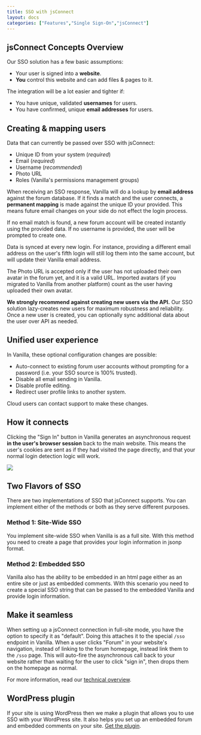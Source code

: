 ```yaml
---
title: SSO with jsConnect
layout: docs
categories: ["Features","Single Sign-On","jsConnect"]
---
```


## jsConnect Concepts Overview

Our SSO solution has a few basic assumptions:

* Your user is signed into a **website**.
* **You** control this website and can add files & pages to it.

The integration will be a lot easier and tighter if:

* You have unique, validated **usernames** for users.
* You have confirmed, unique **email addresses** for users.

## Creating & mapping users

Data that can currently be passed over SSO with jsConnect:

* Unique ID from your system (*required*)
* Email (*required*)
* Username (*recommended*)
* Photo URL
* Roles (Vanilla's permissions management groups)

When receiving an SSO response, Vanilla will do a lookup by **email address** against the forum database. If it finds a match and the user connects, a **permanent mapping** is made against the unique ID your provided. This means future email changes on your side do not effect the login process.

If no email match is found, a new forum account will be created instantly using the provided data. If no username is provided, the user will be prompted to create one.

Data is synced at every new login. For instance, providing a different email address on the user's fifth login will still log them into the same account, but will update their Vanilla email address.

The Photo URL is accepted only if the user has not uploaded their own avatar in the forum yet, and it is a valid URL. Imported avatars (if you migrated to Vanilla from another platform) count as the user having uploaded their own avatar.

**We strongly recommend against creating new users via the API.** Our SSO solution lazy-creates new users for maximum robustness and reliability. Once a new user is created, you can optionally sync additional data about the user over API as needed.

## Unified user experience

In Vanilla, these optional configuration changes are possible:

* Auto-connect to existing forum user accounts without prompting for a password (i.e. your SSO source is 100% trusted).
* Disable all email sending in Vanilla.
* Disable profile editing.
* Redirect user profile links to another system.

Cloud users can contact support to make these changes.

## How it connects

Clicking the "Sign In" button in Vanilla generates an asynchronous request **in the user's browser session** back to the main website. This means the user's cookies are sent as if they had visited the page directly, and that your normal login detection logic will work.

![](/features/sso/images/jsconnect-overview.png)

## Two Flavors of SSO
There are two implementations of SSO that jsConnect supports. You can implement either of the methods or both as they serve different purposes.

### Method 1: Site-Wide SSO
You implement site-wide SSO when Vanilla is as a full site. With this method you need to create a page that provides your login information in jsonp format.

### Method 2: Embedded SSO
Vanilla also has the ability to be embedded in an html page either as an entire site or just as embedded comments. With this scenario you need to create a special SSO string that can be passed to the embedded Vanilla and provide login information.

## Make it seamless

When setting up a jsConnect connection in full-site mode, you have the option to specify it as "default". Doing this attaches it to the special `/sso` endpoint in Vanilla. When a user clicks "Forum" in your website's navigation, instead of linking to the forum homepage, instead link them to the `/sso` page. This will auto-fire the asynchronous call back to your website rather than waiting for the user to click "sign in", then drops them on the homepage as normal.

For more information, read our [technical overview](/features/sso/jsconnect/overview).

## WordPress plugin

If your site is using WordPress then we make a plugin that allows you to use SSO with your WordPress site. It also helps you set up an embedded forum and embedded comments on your site. <a href="https://wordpress.org/plugins/vanilla-forums/" target="_blank">Get the plugin</a>.
